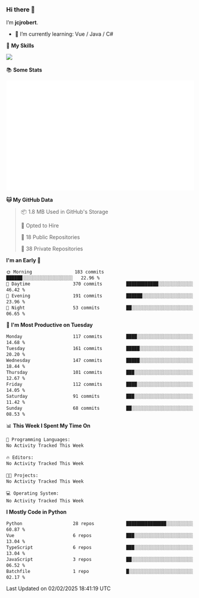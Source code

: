 ### Hi there 👋

I’m **jcjrobert**.

- 🌱 I’m currently learning: Vue / Java / C#

🌟 **My Skills**

![](https://img.shields.io/badge/-Python-3e74a2?style=flat-square&logo=Python&logoColor=fff)

📚 **Some Stats**

![](https://github.com/jcjrobert/github-stats/blob/master/generated/overview.svg)

<!--START_SECTION:waka-->
**🐱 My GitHub Data** 

> 📦 1.8 MB Used in GitHub's Storage 
 > 
> 💼 Opted to Hire
 > 
> 📜 18 Public Repositories 
 > 
> 🔑 38 Private Repositories 
 > 
**I'm an Early 🐤** 

```text
🌞 Morning                183 commits         ██████░░░░░░░░░░░░░░░░░░░   22.96 % 
🌆 Daytime                370 commits         ████████████░░░░░░░░░░░░░   46.42 % 
🌃 Evening                191 commits         ██████░░░░░░░░░░░░░░░░░░░   23.96 % 
🌙 Night                  53 commits          ██░░░░░░░░░░░░░░░░░░░░░░░   06.65 % 
```
📅 **I'm Most Productive on Tuesday** 

```text
Monday                   117 commits         ████░░░░░░░░░░░░░░░░░░░░░   14.68 % 
Tuesday                  161 commits         █████░░░░░░░░░░░░░░░░░░░░   20.20 % 
Wednesday                147 commits         █████░░░░░░░░░░░░░░░░░░░░   18.44 % 
Thursday                 101 commits         ███░░░░░░░░░░░░░░░░░░░░░░   12.67 % 
Friday                   112 commits         ████░░░░░░░░░░░░░░░░░░░░░   14.05 % 
Saturday                 91 commits          ███░░░░░░░░░░░░░░░░░░░░░░   11.42 % 
Sunday                   68 commits          ██░░░░░░░░░░░░░░░░░░░░░░░   08.53 % 
```


📊 **This Week I Spent My Time On** 

```text
💬 Programming Languages: 
No Activity Tracked This Week

🔥 Editors: 
No Activity Tracked This Week

🐱‍💻 Projects: 
No Activity Tracked This Week

💻 Operating System: 
No Activity Tracked This Week
```

**I Mostly Code in Python** 

```text
Python                   28 repos            ███████████████░░░░░░░░░░   60.87 % 
Vue                      6 repos             ███░░░░░░░░░░░░░░░░░░░░░░   13.04 % 
TypeScript               6 repos             ███░░░░░░░░░░░░░░░░░░░░░░   13.04 % 
JavaScript               3 repos             ██░░░░░░░░░░░░░░░░░░░░░░░   06.52 % 
Batchfile                1 repo              █░░░░░░░░░░░░░░░░░░░░░░░░   02.17 % 
```




 Last Updated on 02/02/2025 18:41:19 UTC
<!--END_SECTION:waka-->
